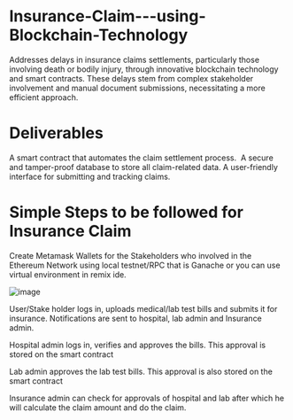 # Insurance-Claim---using-Blockchain-Technology

Addresses delays in insurance claims settlements, particularly those involving death or bodily injury, through innovative blockchain technology and smart contracts.
These delays stem from complex stakeholder involvement and manual document submissions, necessitating a more efficient approach. 

# Deliverables

A smart contract that automates the claim settlement process. 
A secure and tamper-proof database to store all claim-related data.
A user-friendly interface for submitting and tracking claims. 


# Simple Steps to be followed for Insurance Claim

Create Metamask Wallets for the Stakeholders who involved in the Ethereum Network using local testnet/RPC that is Ganache or you can use virtual environment in remix ide.

![image](https://github.com/user-attachments/assets/06da9656-0cc9-43f2-8597-a822a7e8aa5c)


User/Stake holder logs in, uploads medical/lab test bills and submits it for insurance. Notifications are sent to hospital, lab admin and Insurance admin.

Hospital admin logs in, verifies and approves the bills. This approval is stored on the smart contract

Lab admin approves the lab test bills. This approval is also stored on the smart contract

Insurance admin can check for approvals of hospital and lab after which he will calculate the claim amount and do the claim.

